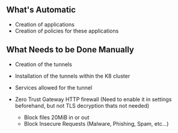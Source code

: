 ## What's Automatic

- Creation of applications
- Creation of policies for these applications


## What Needs to be Done Manually

- Creation of the tunnels
- Installation of the tunnels within the K8 cluster
- Services allowed for the tunnel

- Zero Trust Gateway HTTP firewall (Need to enable it in settings beforehand, but not TLS decryption thats not needed)
    - Block files 20MiB in or out
    - Block Insecure Requests (Malware, Phishing, Spam, etc...)
